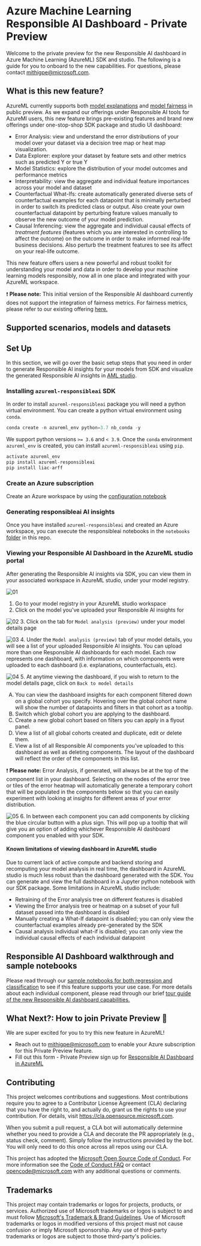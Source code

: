 # Azure Machine Learning Responsible AI Dashboard - Private Preview

Welcome to the private preview for the new Responsible AI dashboard in Azure Machine Learning (AzureML) SDK and studio. The following is a guide for you to onboard to the new capabilities. For questions, please contact mithigpe@microsoft.com.

## What is this new feature?

AzureML currently supports both [model explanations](https://docs.microsoft.com/en-us/azure/machine-learning/how-to-machine-learning-interpretability-aml) and [model fairness](https://docs.microsoft.com/en-us/azure/machine-learning/how-to-machine-learning-fairness-aml) in public preview. As we expand our offerings under Responsible AI tools for AzureMl users, this new feature brings pre-existing features and brand new offerings under one-stop-shop SDK package and studio UI dashboard:
- Error Analysis: view and understand the error distributions of your model over your dataset via a decision tree map or heat map visualization.
- Data Explorer: explore your dataset by feature sets and other metrics such as predicted Y or true Y
- Model Statistics: explore the distribution of your model outcomes and performance metrics
- Interpretability: view the aggregate and individual feature importances across your model and dataset
- Counterfactual What-Ifs: create automatically generated diverse sets of counterfactual examples for each datapoint that is minimally perturbed in order to switch its predicted class or output. Also create your own counterfactual datapoint by perturbing feature values manually to observe the new outcome of your model prediction.
- Causal Inferencing: view the aggregate and individual causal effects of *treatment features* (features which you are interested in controlling to affect the outcome) on the outcome in order to make informed real-life business decisions. Also perturb the treatment features to see its affect on your real-life outcome.

This new feature offers users a new powerful and robust toolkit for understanding your model and data in order to develop your machine learning models responsibly, now all in one place and integrated with your AzureML workspace.

❗ **Please note:** This initial version of the Responsible AI dashboard currently does not support the integration of fairness metrics. For fairness metrics, please refer to our existing offering [here.](https://docs.microsoft.com/en-us/azure/machine-learning/how-to-machine-learning-fairness-aml)

## Supported scenarios, models and datasets

## Set Up
In this section, we will go over the basic setup steps that you need in order to generate Responsible AI insights for your models from SDK and visualize the generated Responsible AI insights in [AML studio](https://ml.azure.com/).

### Installing `azureml-responsibleai` SDK
In order to install `azureml-responsibleai` package you will need a python virtual environment. You can create a python virtual environment using `conda`.
```c
conda create -n azureml_env python=3.7 nb_conda -y
```

We support python versions `>= 3.6` and `< 3.9`. Once the `conda` environment `azureml_env` is created, you can install `azureml-responsibleai` using `pip`.

```c
activate azureml_env
pip install azureml-responsibleai
pip install liac-arff
```

### Create an Azure subscription
Create an Azure workspace by using the [configuration notebook](https://github.com/Azure/MachineLearningNotebooks/blob/master/configuration.ipynb)

### Generating responsibleai AI insights
Once you have installed `azureml-responsibleai` and created an Azure workspace, you can execute the responsibleai notebooks in the `notebooks` [folder](notebooks/model-analysis) in this repo.

### Viewing your Responsible AI Dashboard in the AzureML studio portal
After generating the Responsible AI insights via SDK, you can view them in your associated workspace in AzureML studio, under your model registry.

![01](images/01_model_registry.png)
1. Go to your model registry in your AzureML studio workspace
2. Click on the model you've uploaded your Responsible AI insights for

![02](images/02_model_details.png)
3. Click on the tab for `Model analysis (preview)` under your model details page

![03](images/03_model_analysis.png)
4. Under the `Model analysis (preview)` tab of your model details, you will see a list of your uploaded Responsible AI insights. You can upload more than one Responsible AI dashboards for each model. Each row represents one dashboard, with information on which components were uploaded to each dashboard (i.e. explanations, counterfactuals, etc).

![04](images/04_dashboard.png)
5. At anytime viewing the dashboard, if you wish to return to the model details page, click on `Back to model details`
<ol type="A">
  <li>You can view the dashboard insights for each component filtered down on a global cohort you specify. Hovering over the global cohort name will show the number of datapoints and filters in that cohort as a tooltip.</li>
  <li>Switch which global cohort you are applying to the dashboard.</li>
  <li>Create a new global cohort based on filters you can apply in a flyout panel.</li>
  <li>View a list of all global cohorts created and duplicate, edit or delete them.</li>
  <li>View a list of all Responsible AI components you've uploaded to this dashboard as well as deleting components. The layout of the dashboard will reflect the order of the components in this list.</li>
</ol>

❗ **Please note:** Error Analysis, if generated, will always be at the top of the component list in your dashboard. Selecting on the nodes of the error tree or tiles of the error heatmap will automatically generate a temporary cohort that will be populated in the components below so that you can easily experiment with looking at insights for different areas of your error distribution.

![05](images/05_add_dashboard.png)
6. In between each component you can add components by clicking the blue circular button with a plus sign. This will pop up a tooltip that will give you an option of adding whichever Responsible AI dashboard component you enabled with your SDK.

#### Known limitations of viewing dashboard in AzureML studio
Due to current lack of active compute and backend storing and recomputing your model analysis in real time, the dashboard in AzureML studio is much less robust than the dashboard generated with the SDK. You can generate and view the full dashboard in a Jupyter python notebook with our SDK package. Some limitations in AzureML studio include:
- Retraining of the Error analysis tree on different features is disabled
- Viewing the Error analysis tree or heatmap on a subset of your full dataset passed into the dashboard is disabled
- Manually creating a What-If datapoint is disabled; you can only view the counterfactual examples already pre-generated by the SDK
- Causal analysis individual what-if is disabled; you can only view the individual causal effects of each individual datapoint

## Responsible AI Dashboard walkthrough and sample notebooks
Please read through our [sample notebooks for both regression and classification](notebooks/model-analysis) to see if this feature supports your use case. For more details about each individual component, please read through our brief [tour guide of the new Responsible AI dashboard capabilities.](https://github.com/microsoft/responsible-ai-widgets/blob/main/notebooks/responsibleaitoolbox-dashboard/tour.ipynb) 

## What Next?: How to join Private Preview 👀
We are super excited for you to try this new feature in AzureML! 
- Reach out to mithigpe@microsoft.com to enable your Azure subscription for this Private Preview feature.
- Fill out this form - Private Preview sign up for [Responsible AI Dashboard in AzureML](https://forms.office.com/r/R6PmBCkyWb)

## Contributing

This project welcomes contributions and suggestions.  Most contributions require you to agree to a
Contributor License Agreement (CLA) declaring that you have the right to, and actually do, grant us
the rights to use your contribution. For details, visit https://cla.opensource.microsoft.com.

When you submit a pull request, a CLA bot will automatically determine whether you need to provide
a CLA and decorate the PR appropriately (e.g., status check, comment). Simply follow the instructions
provided by the bot. You will only need to do this once across all repos using our CLA.

This project has adopted the [Microsoft Open Source Code of Conduct](https://opensource.microsoft.com/codeofconduct/).
For more information see the [Code of Conduct FAQ](https://opensource.microsoft.com/codeofconduct/faq/) or
contact [opencode@microsoft.com](mailto:opencode@microsoft.com) with any additional questions or comments.

## Trademarks

This project may contain trademarks or logos for projects, products, or services. Authorized use of Microsoft 
trademarks or logos is subject to and must follow 
[Microsoft's Trademark & Brand Guidelines](https://www.microsoft.com/en-us/legal/intellectualproperty/trademarks/usage/general).
Use of Microsoft trademarks or logos in modified versions of this project must not cause confusion or imply Microsoft sponsorship.
Any use of third-party trademarks or logos are subject to those third-party's policies.
